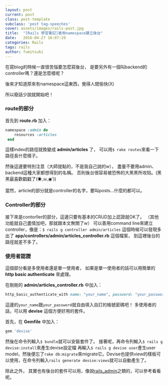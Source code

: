 ```yaml
---
layout: post
current: post
class: post-template
subclass: 'post tag-speeches'
cover: assets/images/rails-post.jpg
title:  "[Rails 學習筆記]善用namespace建立後台"
date:   2016-04-27 16:07:19
categories: Rails
tags: rails 
author: fumitsuki
---
```

在寫blog的時候一直很苦惱要怎麼寫後台，
是要另外有一個叫backend的controller嗎？還是怎麼樣呢？

後來才知道原來有namespace這東西，覺得人間愉快(X)

所以廢話少說就開始吧！

### route的部分
首先到 **route.rb** 加入：

```ruby
namespace :admin do
    resources :articles
 end
```

這樣index的路徑就換變成 **admin/articles** 了， 
可以用`$ rake routes`來看一下路徑長什麼樣子。

然後這邊要特別注意（大師提點的，不是我自己說的w），
盡量不要用admin、backend這種大家都想得到的名稱。
否則後台很容易被恐怖的大黑黑所攻陷。(黑黑最喜歡戳戳了(́◉◞౪◟◉‵))

當然，article的部分就是controller的名字，要叫posts...什麼的都可以。

### Controller的部分
接下來是contorller的部分，這邊只要有基本的CRUD加上認證就OK了。
（其他功能就自己盡情加吧，那就跟本文無關了w）
可以善用command line來建立controller，像是：`$ rails g controller admin/articles`
這個時候可以發現多出了 **app/controllers/admin/articles_controller.rb** 這個檔案，
到這裡後台的路徑就差不多了。

### 使用者認證
這個部分看是多使用者還是單一使用者，
如果是單一使用者的話可以用簡單的 **http basic authenticate** 來處理。

在剛剛的 **admin/articles_controller.rb** 中加入：

``` ruby
http_basic_authenticate_with name: "your_name", password: "your_password"
```

這邊的`your_name`跟`your_password`就自由填入自訂的帳號密碼吧！
多使用者的話，可以用 **devise** 這個方便好用的套件。

首先，在 **Gemfile** 中加入：

``` ruby
gem 'devise'
```


然後在命令列輸入`$ bundle`就可以安裝套件了。
接著呢，再命令列輸入`$ rails g devise:install`來產生devise設定檔
再輸入`$ rails g devise user`產生user model，然後便忘了`rake db:migrate`來migrate它。Devise也提供view的樣板可以使用，在命令列輸入`rails generate devise:views`就可以自動產生了。


除此之外，
其實也有後台的套件可以用，像說[rails_admin]之類的，可以參考看看呢。


[rails_admin]: https://github.com/sferik/rails_admin